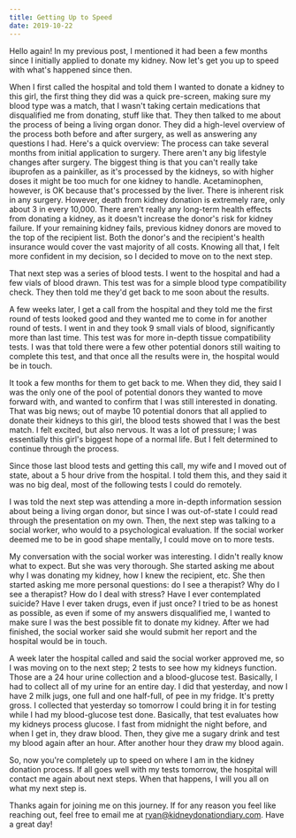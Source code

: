 ```yaml
---
title: Getting Up to Speed
date: 2019-10-22
---
```


Hello again! In my previous post, I mentioned it had been a few months since I initially applied to donate my kidney. Now let's get you up to speed with what's happened since then.

When I first called the hospital and told them I wanted to donate a kidney to this girl, the first thing they did was a quick pre-screen, making sure my blood type was a match, that I wasn't taking certain medications that disqualified me from donating, stuff like that. They then talked to me about the process of being a living organ donor. They did a high-level overview of the process both before and after surgery, as well as answering any questions I had. Here's a quick overview:
The process can take several months from initial application to surgery.
There aren't any big lifestyle changes after surgery. The biggest thing is that you can't really take ibuprofen as a painkiller, as it's processed by the kidneys, so with higher doses it might be too much for one kidney to handle. Acetaminophen, however, is OK because that's processed by the liver.
There is inherent risk in any surgery. However, death from kidney donation is extremely rare, only about 3 in every 10,000.
There aren't really any long-term health effects from donating a kidney, as it doesn't increase the donor's risk for kidney failure.
If your remaining kidney fails, previous kidney donors are moved to the top of the recipient list.
Both the donor's and the recipient's health insurance would cover the vast majority of all costs.
Knowing all that, I felt more confident in my decision, so I decided to move on to the next step.

That next step was a series of blood tests. I went to the hospital and had a few vials of blood drawn. This test was for a simple blood type compatibility check. They then told me they'd get back to me soon about the results.

A few weeks later, I get a call from the hospital and they told me the first round of tests looked good and they wanted me to come in for another round of tests. I went in and they took 9 small vials of blood, significantly more than last time. This test was for more in-depth tissue compatibility tests. I was that told there were a few other potential donors still waiting to complete this test, and that once all the results were in, the hospital would be in touch.

It took a few months for them to get back to me. When they did, they said I was the only one of the pool of potential donors they wanted to move forward with, and wanted to confirm that I was still interested in donating. That was big news; out of maybe 10 potential donors that all applied to donate their kidneys to this girl, the blood tests showed that I was the best match. I felt excited, but also nervous. It was a lot of pressure; I was essentially this girl's biggest hope of a normal life. But I felt determined to continue through the process.

Since those last blood tests and getting this call, my wife and I moved out of state, about a 5 hour drive from the hospital. I told them this, and they said it was no big deal, most of the following tests I could do remotely.

I was told the next step was attending a more in-depth information session about being a living organ donor, but since I was out-of-state I could read through the presentation on my own. Then, the next step was talking to a social worker, who would to a psychological evaluation. If the social worker deemed me to be in good shape mentally, I could move on to more tests.

My conversation with the social worker was interesting. I didn't really know what to expect. But she was very thorough. She started asking me about why I was donating my kidney, how I knew the recipient, etc. She then started asking me more personal questions: do I see a therapist? Why do I see a therapist? How do I deal with stress? Have I ever contemplated suicide? Have I ever taken drugs, even if just once? I tried to be as honest as possible, as even if some of my answers disqualified me, I wanted to make sure I was the best possible fit to donate my kidney. After we had finished, the social worker said she would submit her report and the hospital would be in touch.

A week later the hospital called and said the social worker approved me, so I was moving on to the next step; 2 tests to see how my kidneys function. Those are a 24 hour urine collection and a blood-glucose test. Basically, I had to collect all of my urine for an entire day. I did that yesterday, and now I have 2 milk jugs, one full and one half-full, of pee in my fridge. It's pretty gross. I collected that yesterday so tomorrow I could bring it in for testing while I had my blood-glucose test done. Basically, that test evaluates how my kidneys process glucose. I fast from midnight the night before, and when I get in, they draw blood. Then, they give me a sugary drink and test my blood again after an hour. After another hour they draw my blood again.

So, now you're completely up to speed on where I am in the kidney donation process. If all goes well with my tests tomorrow, the hospital will contact me again about next steps. When that happens, I will you all on what my next step is.

Thanks again for joining me on this journey. If for any reason you feel like reaching out, feel free to email me at [ryan@kidneydonationdiary.com](mailto:ryan@kidneydonationdiary.com). Have a great day!
